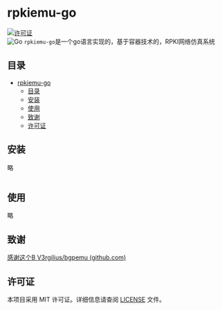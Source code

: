 # rpkiemu-go

[![许可证](https://img.shields.io/badge/License-MIT-blue.svg)](LICENSE)    
![Go](https://img.shields.io/badge/Language-go-blue)
`rpkiemu-go`是一个go语言实现的，基于容器技术的，RPKI网络仿真系统

## 目录
- [rpkiemu-go](#rpkiemu-go)
  - [目录](#目录)
  - [安装](#安装)
  - [使用](#使用)
  - [致谢](#致谢)
  - [许可证](#许可证)

## 安装
略
```bash

```

## 使用
略

## 致谢
[感谢这个B V3rgilius/bgpemu (github.com)](https://github.com/V3rgilius/bgpemu)

## 许可证
本项目采用 MIT 许可证。详细信息请查阅 [LICENSE](LICENSE) 文件。